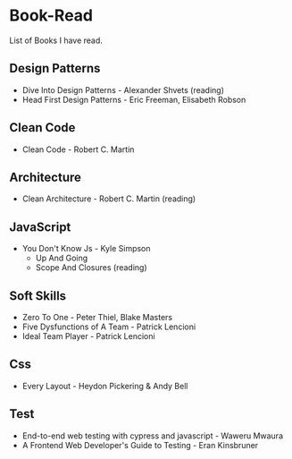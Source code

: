 # Book-Read
List of Books I have read.

## Design Patterns
  - Dive Into Design Patterns - Alexander Shvets (reading)
  - Head First Design Patterns - Eric Freeman, Elisabeth Robson

## Clean Code
  - Clean Code - Robert C. Martin

## Architecture
  - Clean Architecture - Robert C. Martin (reading)

## JavaScript
  - You Don't Know Js - Kyle Simpson
    - Up And Going
    - Scope And Closures (reading)

## Soft Skills
  - Zero To One - Peter Thiel, Blake Masters
  - Five Dysfunctions of A Team - Patrick Lencioni
  - Ideal Team Player - Patrick Lencioni

## Css
- Every Layout - Heydon Pickering & Andy Bell

## Test
- End-to-end web testing with cypress and javascript - Waweru Mwaura
- A Frontend Web Developer's Guide to Testing - Eran Kinsbruner
